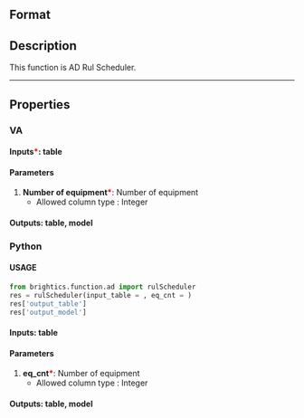 ## Format



## Description
This function is AD Rul Scheduler.

---

## Properties
### VA
#### Inputs<b style="color:red">*</b>: table
#### Parameters
1. **Number of equipment**<b style="color:red">*</b>: Number of equipment
   - Allowed column type : Integer
#### Outputs: table, model
### Python
#### USAGE
```python
from brightics.function.ad import rulScheduler
res = rulScheduler(input_table = , eq_cnt = )
res['output_table']
res['output_model']
```
#### Inputs: table
#### Parameters
1. **eq_cnt**<b style="color:red">*</b>: Number of equipment
   - Allowed column type : Integer
#### Outputs: table, model

